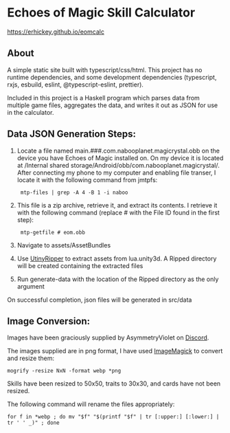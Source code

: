 # Echoes of Magic Skill Calculator

https://erhickey.github.io/eomcalc


## About

A simple static site built with typescript/css/html. This project has no runtime dependencies, and some development dependencies (typescript, rxjs, esbuild, eslint, @typescript-eslint, prettier).

Included in this project is a Haskell program which parses data from multiple game files, aggregates the data, and writes it out as JSON for use in the calculator.

## Data JSON Generation Steps:

1. Locate a file named main.###.com.nabooplanet.magicrystal.obb on the device you have Echoes of Magic installed on. On my device it is located at /Internal shared storage/Android/obb/com.nabooplanet.magicrystal/. After connecting my phone to my computer and enabling file transer, I locate it with the following command from jmtpfs:

        mtp-files | grep -A 4 -B 1 -i naboo
2. This file is a zip archive, retrieve it, and extract its contents. I retrieve it with the following command (replace # with the File ID found in the first step):

        mtp-getfile # eom.obb
3. Navigate to assets/AssetBundles
4. Use [UtinyRipper](https://github.com/mafaca/UtinyRipper) to extract assets from lua.unity3d. A Ripped directory will be created containing the extracted files
5. Run generate-data with the location of the Ripped directory as the only argument

On successful completion, json files will be generated in src/data

## Image Conversion:

Images have been graciously supplied by AsymmetryViolet on [Discord](https://discord.gg/4jSaCgbRyq).

The images supplied are in png format, I have used [ImageMagick](https://imagemagick.org/) to convert and resize them:

    mogrify -resize NxN -format webp *png

Skills have been resized to 50x50, traits to 30x30, and cards have not been resized.

The following command will rename the files appropriately:

    for f in *webp ; do mv "$f" "$(printf "$f" | tr [:upper:] [:lower:] | tr ' ' _)" ; done
